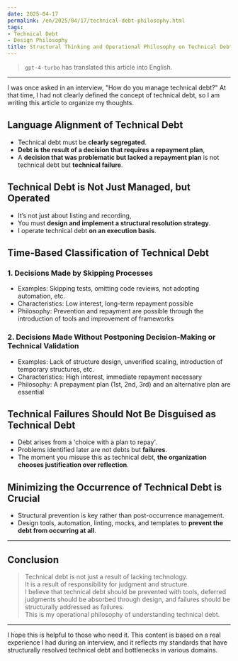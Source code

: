 ```yaml
---
date: 2025-04-17
permalink: /en/2025/04/17/technical-debt-philosophy.html
tags:
- Technical Debt
- Design Philosophy
title: Structural Thinking and Operational Philosophy on Technical Debt
---
```

> `gpt-4-turbo` has translated this article into English.

---

I was once asked in an interview, "How do you manage technical debt?" At that time, I had not clearly defined the concept of technical debt, so I am writing this article to organize my thoughts.

## Language Alignment of Technical Debt

- Technical debt must be **clearly segregated**.
- **Debt is the result of a decision that requires a repayment plan**,
- A **decision that was problematic but lacked a repayment plan** is not technical debt but **technical failure**.

## Technical Debt is Not Just Managed, but Operated

- It’s not just about listing and recording,
- You must **design and implement a structural resolution strategy**.
- I operate technical debt **on an execution basis**.

## Time-Based Classification of Technical Debt

### 1. Decisions Made by Skipping Processes
- Examples: Skipping tests, omitting code reviews, not adopting automation, etc.
- Characteristics: Low interest, long-term repayment possible
- Philosophy: Prevention and repayment are possible through the introduction of tools and improvement of frameworks

### 2. Decisions Made Without Postponing Decision-Making or Technical Validation
- Examples: Lack of structure design, unverified scaling, introduction of temporary structures, etc.
- Characteristics: High interest, immediate repayment necessary
- Philosophy: A prepayment plan (1st, 2nd, 3rd) and an alternative plan are essential

## Technical Failures Should Not Be Disguised as Technical Debt

- Debt arises from a 'choice with a plan to repay'.
- Problems identified later are not debts but **failures**.
- The moment you misuse this as technical debt, **the organization chooses justification over reflection**.

## Minimizing the Occurrence of Technical Debt is Crucial

- Structural prevention is key rather than post-occurrence management.
- Design tools, automation, linting, mocks, and templates to **prevent the debt from occurring at all**.

---

## Conclusion

> Technical debt is not just a result of lacking technology.  
> It is a result of responsibility for judgment and structure.  
> I believe that technical debt should be prevented with tools, deferred judgments should be absorbed through design, and failures should be structurally addressed as failures.  
> This is my operational philosophy of understanding technical debt.

---

I hope this is helpful to those who need it. This content is based on a real experience I had during an interview, and it reflects my standards that have structurally resolved technical debt and bottlenecks in various domains.